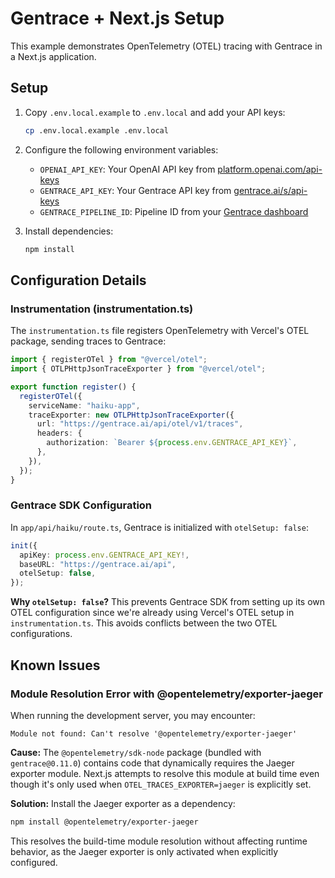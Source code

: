 # Gentrace + Next.js Setup

This example demonstrates OpenTelemetry (OTEL) tracing with Gentrace in a Next.js application.

## Setup

1. Copy `.env.local.example` to `.env.local` and add your API keys:

   ```bash
   cp .env.local.example .env.local
   ```

2. Configure the following environment variables:

   - `OPENAI_API_KEY`: Your OpenAI API key from [platform.openai.com/api-keys](https://platform.openai.com/api-keys)
   - `GENTRACE_API_KEY`: Your Gentrace API key from [gentrace.ai/s/api-keys](https://gentrace.ai/s/api-keys)
   - `GENTRACE_PIPELINE_ID`: Pipeline ID from your [Gentrace dashboard](https://gentrace.ai/t/)

3. Install dependencies:
   ```bash
   npm install
   ```

## Configuration Details

### Instrumentation (instrumentation.ts)

The `instrumentation.ts` file registers OpenTelemetry with Vercel's OTEL package, sending traces to Gentrace:

```typescript
import { registerOTel } from "@vercel/otel";
import { OTLPHttpJsonTraceExporter } from "@vercel/otel";

export function register() {
  registerOTel({
    serviceName: "haiku-app",
    traceExporter: new OTLPHttpJsonTraceExporter({
      url: "https://gentrace.ai/api/otel/v1/traces",
      headers: {
        authorization: `Bearer ${process.env.GENTRACE_API_KEY}`,
      },
    }),
  });
}
```

### Gentrace SDK Configuration

In `app/api/haiku/route.ts`, Gentrace is initialized with `otelSetup: false`:

```typescript
init({
  apiKey: process.env.GENTRACE_API_KEY!,
  baseURL: "https://gentrace.ai/api",
  otelSetup: false,
});
```

**Why `otelSetup: false`?** This prevents Gentrace SDK from setting up its own OTEL configuration since we're already using Vercel's OTEL setup in `instrumentation.ts`. This avoids conflicts between the two OTEL configurations.

## Known Issues

### Module Resolution Error with @opentelemetry/exporter-jaeger

When running the development server, you may encounter:

```
Module not found: Can't resolve '@opentelemetry/exporter-jaeger'
```

**Cause:** The `@opentelemetry/sdk-node` package (bundled with `gentrace@0.11.0`) contains code that dynamically requires the Jaeger exporter module. Next.js attempts to resolve this module at build time even though it's only used when `OTEL_TRACES_EXPORTER=jaeger` is explicitly set.

**Solution:** Install the Jaeger exporter as a dependency:

```bash
npm install @opentelemetry/exporter-jaeger
```

This resolves the build-time module resolution without affecting runtime behavior, as the Jaeger exporter is only activated when explicitly configured.
